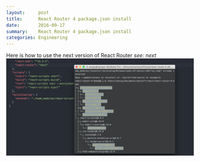 ```yaml
---
layout:     post
title:      React Router 4 package.json install
date:       2016-09-17
summary:    React Router 4 package.json install
categories: Engineering
---
```


Here is how to use the next version of React Router *see: next* ![React Router](/images/blog-images/react-router-4-install.png)
